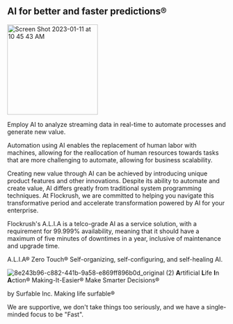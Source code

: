 ## AI for better and faster predictions®

<img width="208" alt="Screen Shot 2023-01-11 at 10 45 43 AM" src="https://user-images.githubusercontent.com/64109384/211851312-9a08bf68-0b6e-4a27-8650-1c0c7897e178.png">

Employ AI to analyze streaming data in real-time to automate processes and generate new value.

Automation using AI enables the replacement of human labor with machines, allowing for the reallocation of human resources towards tasks that are more challenging to automate, allowing for business scalability.

Creating new value through AI can be achieved by introducing unique product features and other innovations. Despite its ability to automate and create value, AI differs greatly from traditional system programming techniques. At Flockrush, we are committed to helping you navigate this transformative period and accelerate transformation powered by AI for your enterprise.

Flockrush's A.L.I.A is a telco-grade AI as a service solution, with a requirement for 99.999% availability, meaning that it should have a maximum of five minutes of downtimes in a year, inclusive of maintenance and upgrade time.

A.L.I.A® Zero Touch® Self-organizing, self-configuring, and self-healing AI.


![8e243b96-c882-441b-9a58-e869ff896b0d_original (2)](https://user-images.githubusercontent.com/13509246/205417366-e933e65e-3d1c-4a03-b1ec-784b81df68fb.png)
 **A**rtificial **L**ife **I**n **A**ction®
Making-It-Easier®
Make Smarter Decisions®

by Surfable Inc.
Making life surfable®

We are supportive, we don't take things too seriously, and we have a single-minded focus to be "Fast".
